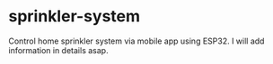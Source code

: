 # sprinkler-system
Control home sprinkler system via mobile app using ESP32. I will add information in details asap.
